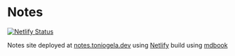 # Notes

[![Netlify Status](https://api.netlify.com/api/v1/badges/81074bbe-4c99-4d0c-b7a5-975198ee3bf6/deploy-status)](https://app.netlify.com/sites/competent-bose-c1b5fe/deploys)

Notes site deployed at [notes.toniogela.dev](https://notes.toniogela.dev) using [Netlify](https://www.netlify.com/) build using [mdbook](https://github.com/rust-lang/mdBook)